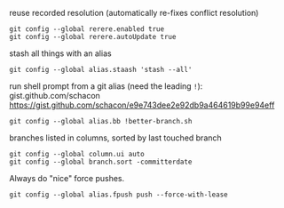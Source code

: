 
reuse recorded resolution (automatically re-fixes conflict resolution)

```
git config --global rerere.enabled true
git config --global rerere.autoUpdate true
```

stash all things with an alias

```
git config --global alias.staash 'stash --all'
```

run shell prompt from a git alias (need the leading `!`): 
gist.github.com/schacon
https://gist.github.com/schacon/e9e743dee2e92db9a464619b99e94eff
```
git config --global alias.bb !better-branch.sh
```

branches listed in columns, sorted by last touched branch

```
git config --global column.ui auto
git config --global branch.sort -committerdate
```

Always do "nice" force pushes.

```
git config --global alias.fpush push --force-with-lease
```